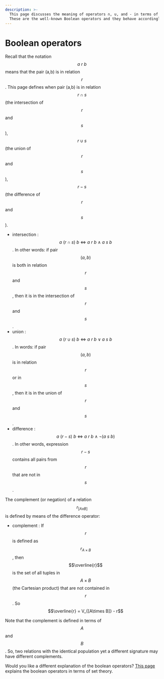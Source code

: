```yaml
---
description: >-
  This page discusses the meaning of operators ∩, ∪, and - in terms of logic.
  These are the well-known Boolean operators and they behave accordingly.
---
```


# Boolean operators

Recall that the notation $$a\ r\ b$$ means that the pair \(a,b\) is in relation $$r$$. This page defines when pair \(a,b\) is in relation $$r ∩ s$$ \(the intersection of $$r$$ and $$s$$\),  $$r ∪ s$$ \(the union of $$r$$ and $$s$$\),  $$r-s$$ \(the difference of $$r$$ and $$s$$\).

* intersection : $$a\ (r ∩ s)\ b\ \Leftrightarrow\ a\ r\ b\ ∧\ a\ s\ b$$ . In other words: if pair $$(a,b)$$ is both in relation $$r$$ and $$s$$, then it is in the intersection of $$r$$ and $$s$$.
* union : $$a\ (r ∪ s)\ b\ \Leftrightarrow\ a\ r\ b\ \vee\ a\ s\ b$$ . In words: if pair $$(a,b)$$ is in relation $$r$$ or in $$s$$, then it is in the union of $$r$$ and $$s$$.
* difference : $$a\ (r-s)\ b\ \Leftrightarrow\ a\ r\ b\ ∧\ \neg(a\ s\ b)$$. In other words, expression $$r-s$$ contains all pairs from $$r$$ that are not in $$s$$.

The complement \(or negation\) of a relation $$r_{[A x B]}$$ is defined by means of the difference operator:

* complement : If $$r$$ is defined as $$r_{A\times B}$$, then $$\overline{r}$$ is the set of all tuples in $$A\times B$$ \(the Cartesian product\) that are not contained in $$r$$. So $$\overline{r} = V_{[A\times B]} - r$$

Note that the complement is defined in terms of $$A$$ and $$B$$. So, two relations with the identical population yet a different signature may have different complements.

Would you like a different explanation of the boolean operators? [This page](../other-ways/boolean-operators-sets.md) explains the boolean operators in terms of set theory.
